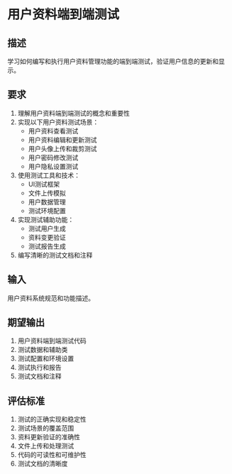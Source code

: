# 用户资料端到端测试

## 描述
学习如何编写和执行用户资料管理功能的端到端测试，验证用户信息的更新和显示。

## 要求
1. 理解用户资料端到端测试的概念和重要性
2. 实现以下用户资料测试场景：
   - 用户资料查看测试
   - 用户资料编辑和更新测试
   - 用户头像上传和裁剪测试
   - 用户密码修改测试
   - 用户隐私设置测试
3. 使用测试工具和技术：
   - UI测试框架
   - 文件上传模拟
   - 用户数据管理
   - 测试环境配置
4. 实现测试辅助功能：
   - 测试用户生成
   - 资料变更验证
   - 测试报告生成
5. 编写清晰的测试文档和注释

## 输入
用户资料系统规范和功能描述。

## 期望输出
1. 用户资料端到端测试代码
2. 测试数据和辅助类
3. 测试配置和环境设置
4. 测试执行和报告
5. 测试文档和注释

## 评估标准
1. 测试的正确实现和稳定性
2. 测试场景的覆盖范围
3. 资料更新验证的准确性
4. 文件上传和处理测试
5. 代码的可读性和可维护性
6. 测试文档的清晰度